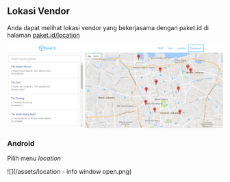 ## Lokasi Vendor

Anda dapat melihat lokasi vendor yang bekerjasama dengan paket.id di halaman [paket.id/location ](https://paket.id/location)

![](/assets/locations.png)

### Android

Pilih menu _location_

![](/assets/location - info window open.png)





